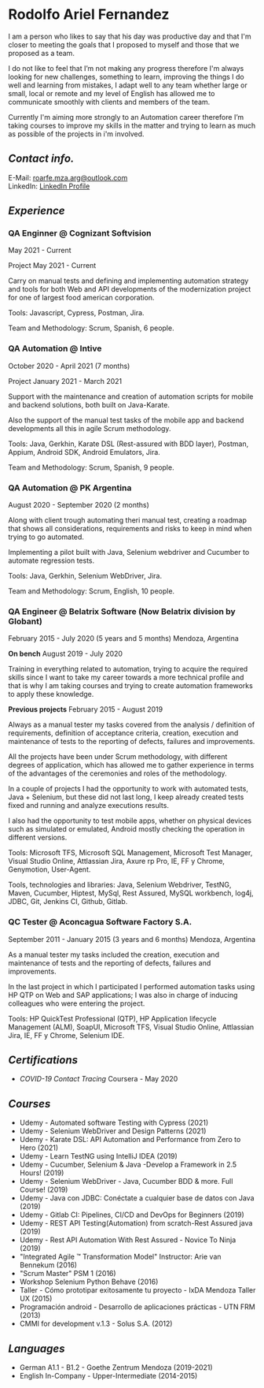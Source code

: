 # Rodolfo Ariel Fernandez

I am a person who likes to say that his day was productive day and that I'm closer to meeting the goals that I proposed to myself and those that we proposed as a team.

I do not like to feel that I’m not making any progress therefore I'm always looking for new challenges, something to learn, improving the things I do well and learning from mistakes, I adapt well to any team whether large or small, local or remote and my level of English has allowed me to communicate smoothly with clients and members of the team.

Currently I'm aiming more strongly to an Automation career therefore I’m taking courses to improve my skills in the matter and trying to learn as much as possible of the projects in i'm involved.

## ***Contact info.***
E-Mail: [roarfe.mza.arg@outlook.com](mailto:roarfe.mza.arg@outlook.com)\
LinkedIn: [LinkedIn Profile](https://www.linkedin.com/in/fernandezrodolfo/)

## ***Experience***

### QA Enginner @ Cognizant Softvision
May 2021 - Current

Project
May 2021 - Current

Carry on manual tests and defining and implementing automation strategy and tools for both Web and API developments of the modernization project for one of largest food american corporation.

Tools: Javascript, Cypress, Postman, Jira.

Team and Methodology: Scrum, Spanish, 6 people.

### QA Automation @ Intive
October 2020 - April 2021 (7 months)

Project
January 2021 - March 2021

Support with the maintenance and creation of automation scripts for mobile and backend solutions, both built on Java-Karate.

Also the support of the manual test tasks of the mobile app and backend developments all this in agile Scrum methodology.

Tools: Java, Gerkhin, Karate DSL (Rest-assured with BDD layer), Postman, Appium, Android SDK, Android Emulators, Jira.

Team and Methodology: Scrum, Spanish, 9 people.

### QA Automation @ PK Argentina
August 2020 - September 2020 (2 months)

Along with client trough automating theri manual test, creating a roadmap that shows all considerations, requirements and risks to keep in mind when trying to go automated.

Implementing a pilot built with Java, Selenium webdriver and Cucumber to automate regression tests.

Tools: Java, Gerkhin, Selenium WebDriver, Jira.

Team and Methodology: Scrum, English, 10 people.

### QA Engineer @ Belatrix Software (Now Belatrix division by Globant)
February 2015 - July 2020 (5 years and 5 months)
Mendoza, Argentina

**On bench**
August 2019 - July 2020

Training in everything related to automation, trying to acquire the required skills since I want to take my career towards a more technical profile and that is why I am taking courses and trying to create automation frameworks to apply these knowledge.

**Previous projects**
February 2015 - August 2019

Always as a manual tester my tasks covered from the analysis / definition of requirements, definition of acceptance criteria, creation, execution and maintenance of tests to the reporting of defects, failures and improvements.

All the projects have been under Scrum methodology, with different degrees of application, which has allowed me to gather experience in terms of the advantages of the ceremonies and roles of the methodology.

In a couple of projects I had the opportunity to work with automated tests, Java + Selenium, but these did not last long, I keep already created tests fixed and running and analyze executions results.

I also had the opportunity to test mobile apps, whether on physical devices such as simulated or emulated, Android mostly checking the operation in different versions.

Tools: Microsoft TFS, Microsoft SQL Management, Microsoft Test Manager, Visual Studio Online, Attlassian Jira, Axure rp Pro, IE, FF y Chrome, Genymotion, User-Agent.

Tools, technologies and libraries: Java, Selenium Webdriver, TestNG, Maven, Cucumber, Hiptest, MySql, Rest Assured, MySQL workbench, log4j, JDBC, Git, Jenkins CI, Github, Gitlab.

### QC Tester @ Aconcagua Software Factory S.A.
September 2011 - January 2015 (3 years and 6 months)
Mendoza, Argentina

As a manual tester my tasks included the creation, execution and maintenance of tests and the reporting of defects, failures and improvements.

In the last project in which I participated I performed automation tasks using HP QTP on Web and SAP applications; I was also in charge of inducing colleagues who were entering the project.

Tools: HP QuickTest Professional (QTP), HP Application lifecycle Management (ALM), SoapUI, Microsoft TFS, Visual Studio Online, Attlassian Jira,  IE, FF y Chrome, Selenium IDE.

## ***Certifications***

* *COVID-19 Contact Tracing*
  Coursera - May 2020

## ***Courses***

* Udemy - Automated software Testing with Cypress (2021)
* Udemy - Selenium WebDriver and Design Patterns (2021)
* Udemy - Karate DSL: API Automation and Performance from Zero to Hero (2021)
* Udemy - Learn TestNG using IntelliJ IDEA (2019)
* Udemy - Cucumber, Selenium & Java -Develop a Framework in 2.5 Hours! (2019)
* Udemy - Selenium WebDriver - Java, Cucumber BDD & more. Full Course! (2019)
* Udemy - Java con JDBC: Conéctate a cualquier base de datos con Java (2019)
* Udemy - Gitlab CI: Pipelines, CI/CD and DevOps for Beginners (2019)
* Udemy - REST API Testing(Automation) from scratch-Rest Assured java (2019)
* Udemy - Rest API Automation With Rest Assured - Novice To Ninja (2019)
* "Integrated Agile ™ Transformation Model" Instructor: Arie van Bennekum (2016)
* "Scrum Master" PSM 1 (2016)
* Workshop Selenium Python Behave (2016)
* Taller - Cómo prototipar exitosamente tu proyecto - IxDA Mendoza Taller UX (2015)
* Programación android - Desarrollo de aplicaciones prácticas - UTN FRM (2013)
* CMMI for development v.1.3 - Solus S.A. (2012)

## ***Languages***

* German A1.1 - B1.2 - Goethe Zentrum Mendoza (2019-2021)
* English In-Company - Upper-Intermediate (2014-2015)
